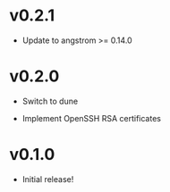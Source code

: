 # v0.2.1

* Update to angstrom >= 0.14.0

# v0.2.0

* Switch to dune

* Implement OpenSSH RSA certificates

# v0.1.0

* Initial release!
